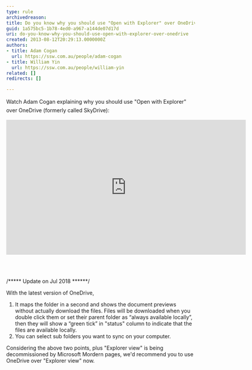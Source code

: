 ```yaml
---
type: rule
archivedreason: 
title: Do you know why you should use "Open with Explorer" over OneDrive?
guid: 1a575bc5-1b78-4ed0-a967-a144de07d17d
uri: do-you-know-why-you-should-use-open-with-explorer-over-onedrive
created: 2013-08-12T20:29:13.0000000Z
authors:
- title: Adam Cogan
  url: https://ssw.com.au/people/adam-cogan
- title: William Yin
  url: https://ssw.com.au/people/william-yin
related: []
redirects: []

---
```



​​​<span style="line-height&#58;1.6;">​​Watch Adam Cogan explaining why you should use &quot;Open with Explorer&quot; over OneDrive (formerly called&#160;SkyDrive)&#58;</span><div class="ms-rtestate-read ms-rte-embedcode ms-rte-embedil ms-rtestate-notify">
   <iframe width="640" height="360" src="https&#58;//www.youtube.com/embed/Fa5mHT5zu1k" frameborder="0"></iframe>&#160;</div><p><br></p><p>/***** Update​ on Jul 2018 ******/<br></p><p>With the latest version of OneDrive,&#160;<br><ol><li>It maps the folder in a second and shows the document previews without actually download the files. Files will be downloaded when you double click them or set their parent folder as “always available locally”, then they will show a “green tick” in &quot;status&quot; column to indicate that the files are available locally.<br></li><li>You can select sub folders you want to sync on your computer.<br></li></ol>Considering the above two points,&#160;plus&#160;&quot;Explorer view&quot; is being decommissioned by Microsoft Mordern pages,&#160;we'd recommend you to use OneDrive over &quot;Explorer view&quot; now.<br>​<br></p><p><br></p>
<br><excerpt class='endintro'></excerpt><br>
<p>​<br><br></p>


